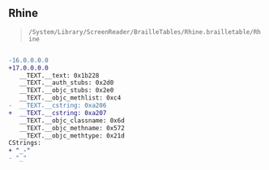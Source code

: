 ## Rhine

> `/System/Library/ScreenReader/BrailleTables/Rhine.brailletable/Rhine`

```diff

-16.0.0.0.0
+17.0.0.0.0
   __TEXT.__text: 0x1b228
   __TEXT.__auth_stubs: 0x2d0
   __TEXT.__objc_stubs: 0x2e0
   __TEXT.__objc_methlist: 0xc4
-  __TEXT.__cstring: 0xa206
+  __TEXT.__cstring: 0xa207
   __TEXT.__objc_classname: 0x6d
   __TEXT.__objc_methname: 0x572
   __TEXT.__objc_methtype: 0x21d
CStrings:
+ "_-"
- "_"

```
